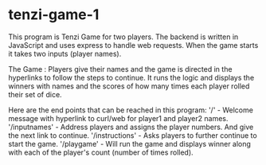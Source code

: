 # tenzi-game-1

This program is Tenzi Game for two players. The backend is written in JavaScript and uses express to handle web requests.
When the game starts it takes two inputs (player names).

The Game :  Players give their names and the game is directed in the hyperlinks to follow the steps to continue. It runs the logic and displays the winners with names and the scores of how many times each player rolled their set of dice. 

Here are the end points that can be reached in this program:
'/' - Welcome message with hyperlink to curl/web for player1 and player2 names.
'/inputnames' - Address players and assigns the player numbers. And give the next link to continue.
'/instructions' - Asks players to further continue to start the game.
'/playgame' - Will run the game and displays winner along with each of the player's count (number of times rolled).
